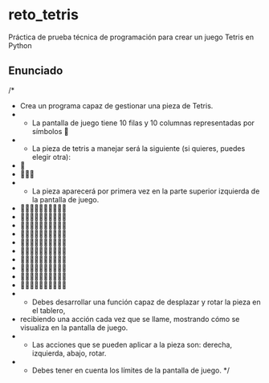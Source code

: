 # reto_tetris
Práctica de prueba técnica de programación para crear un juego Tetris en Python
## Enunciado
/*
 * Crea un programa capaz de gestionar una pieza de Tetris.
 * - La pantalla de juego tiene 10 filas y 10 columnas representadas por símbolos 🔲
 * - La pieza de tetris a manejar será la siguiente (si quieres, puedes elegir otra):
 *   🔳
 *   🔳🔳🔳
 * - La pieza aparecerá por primera vez en la parte superior izquierda de la pantalla de juego.
 *   🔳🔲🔲🔲🔲🔲🔲🔲🔲🔲
 *   🔳🔳🔳🔲🔲🔲🔲🔲🔲🔲
 *   🔲🔲🔲🔲🔲🔲🔲🔲🔲🔲
 *   🔲🔲🔲🔲🔲🔲🔲🔲🔲🔲
 *   🔲🔲🔲🔲🔲🔲🔲🔲🔲🔲
 *   🔲🔲🔲🔲🔲🔲🔲🔲🔲🔲
 *   🔲🔲🔲🔲🔲🔲🔲🔲🔲🔲
 *   🔲🔲🔲🔲🔲🔲🔲🔲🔲🔲
 *   🔲🔲🔲🔲🔲🔲🔲🔲🔲🔲
 *   🔲🔲🔲🔲🔲🔲🔲🔲🔲🔲
 * - Debes desarrollar una función capaz de desplazar y rotar la pieza en el tablero,
 *   recibiendo una acción cada vez que se llame, mostrando cómo se visualiza en la pantalla  de juego.
 * - Las acciones que se pueden aplicar a la pieza son: derecha, izquierda, abajo, rotar.
 * - Debes tener en cuenta los límites de la pantalla de juego.
 */
